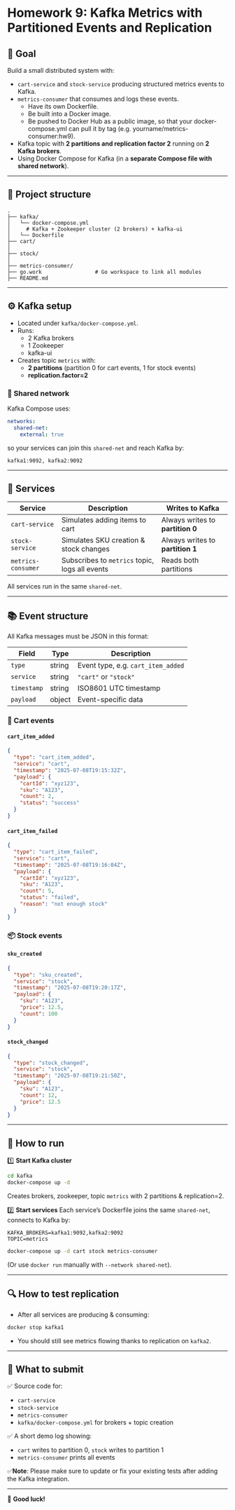 
# Homework 9: Kafka Metrics with Partitioned Events and Replication

## 📝 Goal
Build a small distributed system with:

- `cart-service` and `stock-service` producing structured metrics events to Kafka.
- `metrics-consumer` that consumes and logs these events.
  - Have its own Dockerfile.
  - Be built into a Docker image.
  - Be pushed to Docker Hub as a public image, so that your docker-compose.yml can pull it by tag (e.g. yourname/metrics-consumer:hw9).
- Kafka topic with **2 partitions and replication factor 2** running on **2 Kafka brokers**.
- Using Docker Compose for Kafka (in a **separate Compose file with shared network**).

---

## 📂 Project structure

```
.
├── kafka/
│   └── docker-compose.yml   
│     # Kafka + Zookeeper cluster (2 brokers) + kafka-ui
│   └── Dockerfile   
├── cart/
│
├── stock/
│   
├── metrics-consumer/
├── go.work                 # Go workspace to link all modules
├── README.md
```

---

## ⚙️ Kafka setup
- Located under `kafka/docker-compose.yml`.
- Runs:
  - 2 Kafka brokers
  - 1 Zookeeper
  - kafka-ui
- Creates topic `metrics` with:
  - **2 partitions** (partition 0 for cart events, 1 for stock events)
  - **replication.factor=2**

### 📌 Shared network
Kafka Compose uses:
```yaml
networks:
  shared-net:
    external: true
```
so your services can join this `shared-net` and reach Kafka by:
```
kafka1:9092, kafka2:9092
```

---

## 🚀 Services

| Service           | Description                                    | Writes to Kafka        |
|-------------------|------------------------------------------------|-------------------------|
| `cart-service`    | Simulates adding items to cart                 | Always writes to **partition 0** |
| `stock-service`   | Simulates SKU creation & stock changes         | Always writes to **partition 1** |
| `metrics-consumer`| Subscribes to `metrics` topic, logs all events | Reads both partitions |

All services run in the same `shared-net`.

---

## 📚 Event structure
All Kafka messages must be JSON in this format:

| Field       | Type   | Description                           |
|-------------|--------|---------------------------------------|
| `type`      | string | Event type, e.g. `cart_item_added`    |
| `service`   | string | `"cart"` or `"stock"`                 |
| `timestamp` | string | ISO8601 UTC timestamp                 |
| `payload`   | object | Event-specific data                  |

### 🛒 Cart events
#### `cart_item_added`
```json
{
  "type": "cart_item_added",
  "service": "cart",
  "timestamp": "2025-07-08T19:15:32Z",
  "payload": {
    "cartId": "xyz123",
    "sku": "A123",
    "count": 2,
    "status": "success"
  }
}
```
#### `cart_item_failed`
```json
{
  "type": "cart_item_failed",
  "service": "cart",
  "timestamp": "2025-07-08T19:16:04Z",
  "payload": {
    "cartId": "xyz123",
    "sku": "A123",
    "count": 5,
    "status": "failed",
    "reason": "not enough stock"
  }
}
```

### 📦 Stock events
#### `sku_created`
```json
{
  "type": "sku_created",
  "service": "stock",
  "timestamp": "2025-07-08T19:20:17Z",
  "payload": {
    "sku": "A123",
    "price": 12.5,
    "count": 100
  }
}
```
#### `stock_changed`
```json
{
  "type": "stock_changed",
  "service": "stock",
  "timestamp": "2025-07-08T19:21:50Z",
  "payload": {
    "sku": "A123",
    "count": 12,
    "price": 12.5
  }
}
```

---

## 🚀 How to run
1️⃣ **Start Kafka cluster**
```bash
cd kafka
docker-compose up -d
```
Creates brokers, zookeeper, topic `metrics` with 2 partitions & replication=2.

2️⃣ **Start services**
Each service’s Dockerfile joins the same `shared-net`, connects to Kafka by:
```
KAFKA_BROKERS=kafka1:9092,kafka2:9092
TOPIC=metrics
```
```bash
docker-compose up -d cart stock metrics-consumer
```
(Or use `docker run` manually with `--network shared-net`).

---

## 🔍 How to test replication
- After all services are producing & consuming:
```bash
docker stop kafka1
```
- You should still see metrics flowing thanks to replication on `kafka2`.

---

## 📑 What to submit
✅ Source code for:
- `cart-service`
- `stock-service`
- `metrics-consumer`
- `kafka/docker-compose.yml` for brokers + topic creation

✅ A short demo log showing:
- `cart` writes to partition 0, `stock` writes to partition 1
- `metrics-consumer` prints all events

✅**Note**: Please make sure to update or fix your existing tests after adding the Kafka integration.

---


🎉 **Good luck!**  
